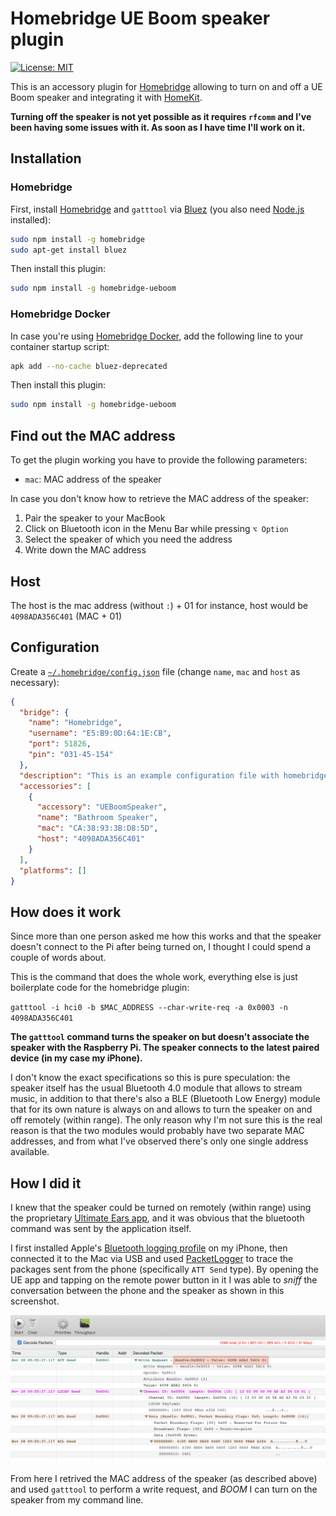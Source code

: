 # Homebridge UE Boom speaker plugin

[![License: MIT](https://img.shields.io/badge/License-MIT-yellow.svg)](https://opensource.org/licenses/MIT)

This is an accessory plugin for [Homebridge](https://github.com/nfarina/homebridge) allowing to turn on and off a UE Boom speaker and integrating it with [HomeKit](https://www.apple.com/ios/home/).

**Turning off the speaker is not yet possible as it requires `rfcomm` and I've been having some issues with it. As soon as I have time I'll work on it.**

## Installation

### Homebridge

First, install [Homebridge](https://github.com/nfarina/homebridge) and `gatttool` via [Bluez](http://www.bluez.org) (you also need [Node.js](https://nodejs.org/) installed):

```bash
sudo npm install -g homebridge
sudo apt-get install bluez
```

Then install this plugin:

```bash
sudo npm install -g homebridge-ueboom
```

### Homebridge Docker

In case you're using [Homebridge Docker](https://github.com/oznu/docker-homebridge), add the following line to your container startup script:

```bash
apk add --no-cache bluez-deprecated
```

Then install this plugin:

```bash
sudo npm install -g homebridge-ueboom
```

## Find out the MAC address

To get the plugin working you have to provide the following parameters:

  * `mac`: MAC address of the speaker

In case you don't know how to retrieve the MAC address of the speaker:

 1. Pair the speaker to your MacBook
 2. Click on Bluetooth icon in the Menu Bar while pressing `⌥ Option`
 3. Select the speaker of which you need the address
 4. Write down the MAC address

## Host
The host is the mac address (without `:`) + 01
for instance, host would be `4098ADA356C401` (MAC + 01)
## Configuration

Create a [`~/.homebridge/config.json`](https://github.com/nfarina/homebridge/blob/master/config-sample.json) file (change `name`, `mac` and `host` as necessary):


```json
{
  "bridge": {
    "name": "Homebridge",
    "username": "E5:B9:0D:64:1E:CB",
    "port": 51826,
    "pin": "031-45-154"
  },
  "description": "This is an example configuration file with homebridge-ueboom plugin.",
  "accessories": [
    {
      "accessory": "UEBoomSpeaker",
      "name": "Bathroom Speaker",
      "mac": "CA:38:93:3B:D8:5D",
      "host": "4098ADA356C401"
    }
  ],
  "platforms": []
}
```

## How does it work

Since more than one person asked me how this works and that the speaker doesn't connect to the Pi after being turned on, I thought I could spend a couple of words about.

This is the command that does the whole work, everything else is just boilerplate code for the homebridge plugin:

`gatttool -i hci0 -b $MAC_ADDRESS --char-write-req -a 0x0003 -n 4098ADA356C401`

**The `gatttool` command turns the speaker on but doesn’t associate the speaker with the Raspberry Pi. The speaker connects to the latest paired device (in my case my iPhone).**

I don't know the exact specifications so this is pure speculation: the speaker itself has the usual Bluetooth 4.0 module that allows to stream music, in addition to that there's also a BLE (Bluetooth Low Energy) module that for its own nature is always on and allows to turn the speaker on and off remotely (within range). The only reason why I'm not sure this is the real reason is that the two modules would probably have two separate MAC addresses, and from what I've observed there's only one single address available.

## How I did it

I knew that the speaker could be turned on remotely (within range) using the proprietary [Ultimate Ears app](https://apps.apple.com/us/app/boom-megaboom/id632344648), and it was obvious that the bluetooth command was sent by the application itself.

I first installed Apple's [Bluetooth logging profile](https://developer.apple.com/services-account/download?path=/iOS/iOS_Logs/iOSBluetoothLogging.mobileconfig) on my iPhone, then connected it to the Mac via USB and used [PacketLogger](https://download.developer.apple.com/Developer_Tools/Additional_Tools_for_Xcode_11/Additional_Tools_for_Xcode_11.dmg) to trace the packages sent from the phone (specifically `ATT Send` type). By opening the UE app and tapping on the remote power button in it I was able to *sniff* the conversation between the phone and the speaker as shown in this screenshot.

![packetLoggerScreenshot](packetLoggerScreenshot.png)

From here I retrived the MAC address of the speaker (as described above) and used `gatttool` to perform a write request, and *BOOM* I can turn on the speaker from my command line.
